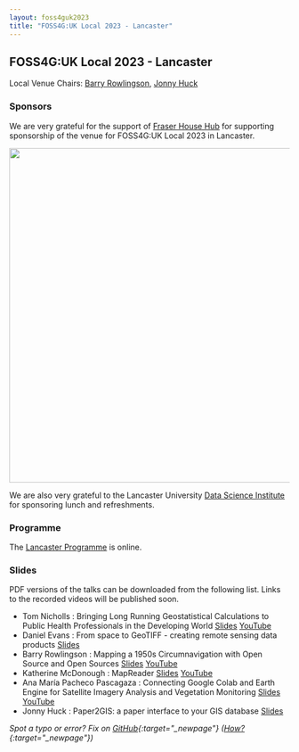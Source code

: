 ```yaml
---
layout: foss4guk2023
title: "FOSS4G:UK Local 2023 - Lancaster"
---
```


## FOSS4G:UK Local 2023 - Lancaster

Local Venue Chairs: [Barry Rowlingson](https://barry.rowlingson.com/contact.html), [Jonny Huck](https://jonnyhuck.co.uk/)

### Sponsors

We are very grateful for the support of [Fraser House Hub](https://fraserhousehub.co.uk) for supporting sponsorship of the venue for FOSS4G:UK Local 2023 in Lancaster. <br>

<img src="images/fraser_house_hub.jpg" width="600" align="middle">


We are also very grateful to the Lancaster University [Data Science Institute](https://www.lancaster.ac.uk/dsi/) for sponsoring 
lunch and refreshments.<br>

### Programme

The [Lancaster Programme](lancaster-programme.html) is online.

### Slides

PDF versions of the talks can be downloaded from the following list. Links to the recorded videos will be published soon.

 * Tom Nicholls : Bringing Long Running Geostatistical Calculations to Public Health Professionals in the Developing World [Slides](presentations/Lancaster-Nicholls.pdf) [YouTube](https://youtu.be/WmPrAx-CqC4?t=3429)
 * Daniel Evans : From space to GeoTIFF - creating remote sensing data products [Slides](presentations/Lancaster-Evans.pdf)
 * Barry Rowlingson : Mapping a 1950s Circumnavigation with Open Source and Open Sources [Slides](presentations/Lancaster-Rowlingson.pdf) [YouTube](https://youtu.be/WmPrAx-CqC4?t=5589)
 * Katherine McDonough : MapReader [Slides](presentations/Lancaster-McDonough.pdf) [YouTube](https://youtu.be/WmPrAx-CqC4?t=7281)
 * Ana María Pacheco Pascagaza : Connecting Google Colab and Earth Engine for Satellite Imagery Analysis and Vegetation Monitoring [Slides](presentations/Lancaster-Pascagaza.pdf) [YouTube](https://youtu.be/HTjURaCkVPM?t=50)
 * Jonny Huck : Paper2GIS: a paper interface to your GIS database [Slides](presentations/Lancaster-Huck.pdf)


*Spot a typo or error? Fix on [GitHub](https://github.com/osgeouk/website/blob/gh-pages/foss4guklocal2023/lancaster.md){:target="_newpage"} ([How?](https://uk.osgeo.org/editing-on-github){:target="_newpage"})*
